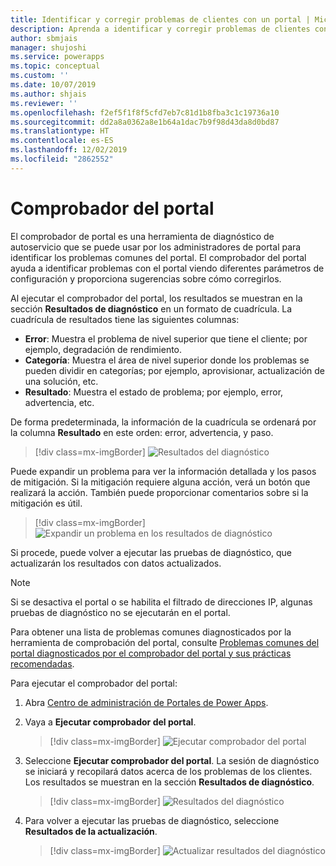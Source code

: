 ```yaml
---
title: Identificar y corregir problemas de clientes con un portal | MicrosoftDocs
description: Aprenda a identificar y corregir problemas de clientes con un portal.
author: sbmjais
manager: shujoshi
ms.service: powerapps
ms.topic: conceptual
ms.custom: ''
ms.date: 10/07/2019
ms.author: shjais
ms.reviewer: ''
ms.openlocfilehash: f2ef5f1f8f5cfd7eb7c81d1b8fba3c1c19736a10
ms.sourcegitcommit: dd2a8a0362a8e1b64a1dac7b9f98d43da8d0bd87
ms.translationtype: HT
ms.contentlocale: es-ES
ms.lasthandoff: 12/02/2019
ms.locfileid: "2862552"
---
```

# <a name="portal-checker"></a>Comprobador del portal

El comprobador de portal es una herramienta de diagnóstico de autoservicio que se puede usar por los administradores de portal para identificar los problemas comunes del portal. El comprobador del portal ayuda a identificar problemas con el portal viendo diferentes parámetros de configuración y proporciona sugerencias sobre cómo corregirlos.

Al ejecutar el comprobador del portal, los resultados se muestran en la sección **Resultados de diagnóstico** en un formato de cuadrícula. La cuadrícula de resultados tiene las siguientes columnas:

- **Error**: Muestra el problema de nivel superior que tiene el cliente; por ejemplo, degradación de rendimiento.
- **Categoría**: Muestra el área de nivel superior donde los problemas se pueden dividir en categorías; por ejemplo, aprovisionar, actualización de una solución, etc.
- **Resultado**: Muestra el estado de problema; por ejemplo, error, advertencia, etc.

De forma predeterminada, la información de la cuadrícula se ordenará por la columna **Resultado** en este orden: error, advertencia, y paso.

> [!div class=mx-imgBorder]
> ![Resultados del diagnóstico](../media/diagnostic-results.png "Resultados del diagnóstico")

Puede expandir un problema para ver la información detallada y los pasos de mitigación. Si la mitigación requiere alguna acción, verá un botón que realizará la acción. También puede proporcionar comentarios sobre si la mitigación es útil.

> [!div class=mx-imgBorder]
> ![Expandir un problema en los resultados de diagnóstico](../media/diagnostic-results-issue-expand.png "Expandir un problema en los resultados de diagnóstico")

Si procede, puede volver a ejecutar las pruebas de diagnóstico, que actualizarán los resultados con datos actualizados.

> [!NOTE]
> Si se desactiva el portal o se habilita el filtrado de direcciones IP, algunas pruebas de diagnóstico no se ejecutarán en el portal.

Para obtener una lista de problemas comunes diagnosticados por la herramienta de comprobación del portal, consulte [Problemas comunes del portal diagnosticados por el comprobador del portal y sus prácticas recomendadas](https://docs.microsoft.com/dynamics365/customer-engagement/portals/portal-faq).

Para ejecutar el comprobador del portal:

1.  Abra [Centro de administración de Portales de Power Apps](admin-overview.md).

2.  Vaya a **Ejecutar comprobador del portal**.

    > [!div class=mx-imgBorder]
    > ![Ejecutar comprobador del portal](../media/run-diagnostics.png "Ejecutar comprobador del portal")

3.  Seleccione **Ejecutar comprobador del portal**. La sesión de diagnóstico se iniciará y recopilará datos acerca de los problemas de los clientes. Los resultados se muestran en la sección **Resultados de diagnóstico**.

    > [!div class=mx-imgBorder]
    > ![Resultados del diagnóstico](../media/diagnostic-results.png "Resultados del diagnóstico")

4.  Para volver a ejecutar las pruebas de diagnóstico, seleccione **Resultados de la actualización**.

    > [!div class=mx-imgBorder]
    > ![Actualizar resultados del diagnóstico](../media/diagnostic-results-refresh.png "Actualizar resultados del diagnóstico")
